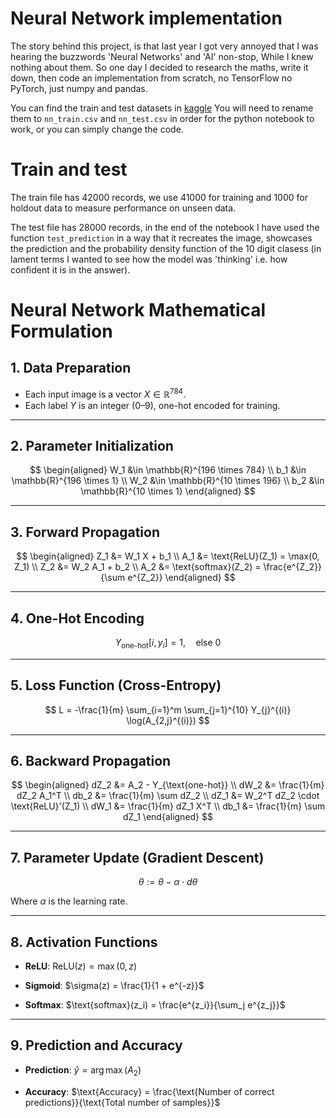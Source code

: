 # Neural Network implementation
The story behind this project, is that last year I got very annoyed that I was hearing the buzzwords 'Neural Networks' and 'AI' non-stop, While I knew nothing about them.
So one day I decided to research the maths, write it down, then code an implementation from scratch, no TensorFlow no PyTorch, just numpy and pandas.

You can find the train and test datasets in [kaggle](https://www.kaggle.com/code/ermalbejko/digit-classifier-1?select=test.csv)
You will need to rename them to `nn_train.csv` and `nn_test.csv` in order for the python notebook to work, or you can simply change the code.

# Train and test
The train file has 42000 records, we use 41000 for training and 1000 for holdout data to measure performance on unseen data.

The test file has 28000 records, in the end of the notebook I have used the function `test_prediction` in a way that it recreates the image, showcases the prediction and the probability density function of the 10 digit clasess (in lament terms I wanted to see how the model was 'thinking' i.e. how confident it is in the answer).


# Neural Network Mathematical Formulation

## 1. Data Preparation

- Each input image is a vector $X \in \mathbb{R}^{784}$.
- Each label $Y$ is an integer (0–9), one-hot encoded for training.

---

## 2. Parameter Initialization

$$
\begin{aligned}
W_1 &\in \mathbb{R}^{196 \times 784} \\
b_1 &\in \mathbb{R}^{196 \times 1} \\
W_2 &\in \mathbb{R}^{10 \times 196} \\
b_2 &\in \mathbb{R}^{10 \times 1}
\end{aligned}
$$

---

## 3. Forward Propagation

$$
\begin{aligned}
Z_1 &= W_1 X + b_1 \\
A_1 &= \text{ReLU}(Z_1) = \max(0, Z_1) \\
Z_2 &= W_2 A_1 + b_2 \\
A_2 &= \text{softmax}(Z_2) = \frac{e^{Z_2}}{\sum e^{Z_2}}
\end{aligned}
$$

---

## 4. One-Hot Encoding

$$
Y_{\text{one-hot}}[i, y_i] = 1, \quad \text{else } 0
$$

---

## 5. Loss Function (Cross-Entropy)

$$
L = -\frac{1}{m} \sum_{i=1}^m \sum_{j=1}^{10} Y_{j}^{(i)} \log(A_{2,j}^{(i)})
$$

---

## 6. Backward Propagation

$$
\begin{aligned}
dZ_2 &= A_2 - Y_{\text{one-hot}} \\
dW_2 &= \frac{1}{m} dZ_2 A_1^T \\
db_2 &= \frac{1}{m} \sum dZ_2 \\
dZ_1 &= W_2^T dZ_2 \cdot \text{ReLU}'(Z_1) \\
dW_1 &= \frac{1}{m} dZ_1 X^T \\
db_1 &= \frac{1}{m} \sum dZ_1
\end{aligned}
$$

---

## 7. Parameter Update (Gradient Descent)

$$
\theta := \theta - \alpha \cdot d\theta
$$

Where $\alpha$ is the learning rate.

---

## 8. Activation Functions

- **ReLU**:
  $\text{ReLU}(z) = \max(0, z)$

- **Sigmoid**:
  $\sigma(z) = \frac{1}{1 + e^{-z}}$

- **Softmax**:
  $\text{softmax}(z_i) = \frac{e^{z_i}}{\sum_j e^{z_j}}$

---

## 9. Prediction and Accuracy

- **Prediction**:
  $\hat{y} = \arg\max(A_2)$

- **Accuracy**:
  $\text{Accuracy} = \frac{\text{Number of correct predictions}}{\text{Total number of samples}}$
